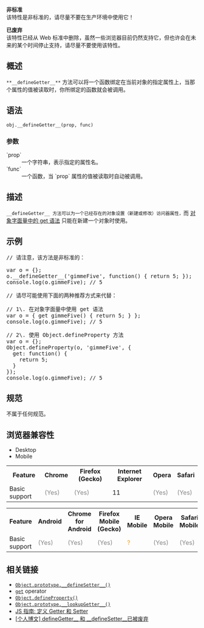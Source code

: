 <div>

<div class="overheadIndicator nonStandard nonStandardHeader">

**<span title="This API has not been standardized."></span>非标准**  
该特性是非标准的，请尽量不要在生产环境中使用它！

</div>

<div class="overheadIndicator deprecated deprecatedHeader">

**<span title="This is an obsolete API and is no longer guaranteed to work."></span>已废弃**  
该特性已经从 Web 标准中删除，虽然一些浏览器目前仍然支持它，但也许会在未来的某个时间停止支持，请尽量不要使用该特性。

</div>

</div>

## 概述

`**__defineGetter__**` 方法可以将一个函数绑定在当前对象的指定属性上，当那个属性的值被读取时，你所绑定的函数就会被调用。

## 语法

    obj.__defineGetter__(prop, func)

### 参数

<dl>

<dt>`prop`</dt>

<dd>一个字符串，表示指定的属性名。</dd>

<dt>`func`</dt>

<dd>一个函数，当 `prop` 属性的值被读取时自动被调用。</dd>

</dl>

## 描述

`__defineGetter__ 方法可以为一个已经存在的对象设置（新建或修改）访问器属性，`而 [对象字面量中的 get 语法](/zh-CN/docs/Web/JavaScript/Reference/Operators/get "此页面仍未被本地化, 期待您的翻译!") 只能在新建一个对象时使用。

## <span class="def"><span>示例</span></span>

<pre class="brush: js">// 请注意，该方法是非标准的：

var o = {};
o.__defineGetter__('gimmeFive', function() { return 5; });
console.log(o.gimmeFive); // 5

// 请尽可能使用下面的两种推荐方式来代替：

// 1\. 在对象字面量中使用 get 语法
var o = { get gimmeFive() { return 5; } };
console.log(o.gimmeFive); // 5

// 2\. 使用 Object.defineProperty 方法
var o = {};
Object.defineProperty(o, 'gimmeFive', {
  get: function() {
    return 5;
  }
});
console.log(o.gimmeFive); // 5
</pre>

## 规范

不属于任何规范。

## 浏览器兼容性

<div>

<div class="htab"><a id="AutoCompatibilityTable" name="AutoCompatibilityTable"></a>

*   <a>Desktop</a>
*   <a>Mobile</a>

</div>

</div>

<div id="compat-desktop">

<table class="compat-table">

<tbody>

<tr>

<th>Feature</th>

<th>Chrome</th>

<th>Firefox (Gecko)</th>

<th>Internet Explorer</th>

<th>Opera</th>

<th>Safari</th>

</tr>

<tr>

<td>Basic support</td>

<td><span style="color: #888;" title="Please update this with the earliest version of support.">(Yes)</span></td>

<td><span style="color: #888;" title="Please update this with the earliest version of support.">(Yes)</span></td>

<td>11</td>

<td><span style="color: #888;" title="Please update this with the earliest version of support.">(Yes)</span></td>

<td><span style="color: #888;" title="Please update this with the earliest version of support.">(Yes)</span></td>

</tr>

</tbody>

</table>

</div>

<div id="compat-mobile">

<table class="compat-table">

<tbody>

<tr>

<th>Feature</th>

<th>Android</th>

<th>Chrome for Android</th>

<th>Firefox Mobile (Gecko)</th>

<th>IE Mobile</th>

<th>Opera Mobile</th>

<th>Safari Mobile</th>

</tr>

<tr>

<td>Basic support</td>

<td><span style="color: #888;" title="Please update this with the earliest version of support.">(Yes)</span></td>

<td><span style="color: #888;" title="Please update this with the earliest version of support.">(Yes)</span></td>

<td><span style="color: #888;" title="Please update this with the earliest version of support.">(Yes)</span></td>

<td><span style="color: rgb(255, 153, 0);" title="Compatibility unknown; please update this.">?</span></td>

<td><span style="color: #888;" title="Please update this with the earliest version of support.">(Yes)</span></td>

<td><span style="color: #888;" title="Please update this with the earliest version of support.">(Yes)</span></td>

</tr>

</tbody>

</table>

</div>

## 相关链接

*   [`Object.prototype.__defineSetter__()`](/zh-CN/docs/Web/JavaScript/Reference/Global_Objects/Object/__defineSetter__ "__defineSetter__ 方法可以将一个函数绑定在当前对象的指定属性上，当那个属性被赋值时，你所绑定的函数就会被调用。")
*   [`get`](/zh-CN/docs/Web/JavaScript/Reference/Operators/get "此页面仍未被本地化, 期待您的翻译!") operator
*   [`Object.defineProperty()`](/zh-CN/docs/Web/JavaScript/Reference/Global_Objects/Object/defineProperty "Object.defineProperty() 方法直接在一个对象上定义一个新属性，或者修改一个已经存在的属性， 并返回这个对象。")
*   [`Object.prototype.__lookupGetter__()`](/zh-CN/docs/Web/JavaScript/Reference/Global_Objects/Object/__lookupGetter__ "此页面仍未被本地化, 期待您的翻译!")
*   [JS 指南: 定义 Getter 和 Setter](/zh-CN/docs/Web/JavaScript/Guide/Working_with_Objects#Defining_getters_and_setters)
*   [[个人博文] defineGetter__ 和 __defineSetter__已被废弃](http://whereswalden.com/2010/04/16/more-spidermonkey-changes-ancient-esoteric-very-rarely-used-syntax-for-creating-getters-and-setters-is-being-removed/)
